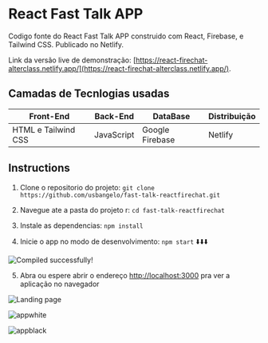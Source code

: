 # React Fast Talk APP

Codigo fonte do React Fast Talk APP construido com React, Firebase, e Tailwind
CSS. Publicado no Netlify.

Link da versão live de demonstração:
[https://react-firechat-alterclass.netlify.app/](https://react-firechat-alterclass.netlify.app/).

## Camadas de Tecnlogias usadas

Front-End | Back-End | DataBase | Distribuição
--------- | -------- | -------- | ------------
HTML e Tailwind CSS | JavaScript | Google Firebase | Netlify

## Instructions

1. Clone o repositorio do projeto:
   `git clone https://github.com/usbangelo/fast-talk-reactfirechat.git`
   
2. Navegue ate a pasta do projeto r: `cd fast-talk-reactfirechat`

3. Instale as dependencias: `npm install`

4. Inicie o app no modo de desenvolvimento: `npm start` :arrow_down::arrow_down::arrow_down:

![Compiled successfully!](https://user-images.githubusercontent.com/50382278/118549882-6ffc8500-b732-11eb-9499-c5439f1c8ff7.png)

5. Abra ou espere abrir o endereço [http://localhost:3000](http://localhost:3000) pra ver a aplicação no navegador

![Landing page](https://user-images.githubusercontent.com/50382278/118554216-89ec9680-b737-11eb-9e61-361b4fcb05ca.png)

![appwhite](https://user-images.githubusercontent.com/50382278/118554208-88bb6980-b737-11eb-9c5f-1e24b942900e.png)

![appblack](https://user-images.githubusercontent.com/50382278/118554214-89ec9680-b737-11eb-9afb-55ba0f7bc163.png)
